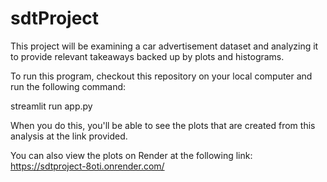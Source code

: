 # sdtProject

This project will be examining a car advertisement dataset and analyzing it to provide relevant takeaways backed up by plots and histograms. 

To run this program, checkout this repository on your local computer and run the following command:

streamlit run app.py

When you do this, you'll be able to see the plots that are created from this analysis at the link provided. 

You can also view the plots on Render at the following link: https://sdtproject-8oti.onrender.com/ 
